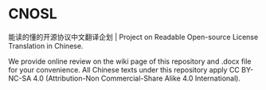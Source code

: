 # CNOSL
能读的懂的开源协议中文翻译企划 | Project on Readable Open-source License Translation in Chinese.




We provide online review on the wiki page of this repository and .docx file for your convenience.
All Chinese texts under this repository apply CC BY-NC-SA 4.0 (Attribution-Non Commercial-Share Alike 4.0 International).
